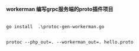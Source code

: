 #### workerman 编写grpc服务端的proto插件项目

```

go install  .\protoc-gen-workerman.go


protoc --php_out=. --workerman_out=. hello.proto
```
